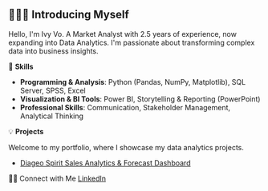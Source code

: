 
🙋🏻‍♀️ Introducing Myself
---
Hello, I'm Ivy Vo. A Market Analyst with 2.5 years of experience, now expanding into Data Analytics. I'm passionate about transforming complex data into business insights.

🚀 **Skills**
- **Programming & Analysis**: Python (Pandas, NumPy, Matplotlib), SQL Server, SPSS, Excel
- **Visualization & BI Tools**: Power BI, Storytelling & Reporting (PowerPoint)
- **Professional Skills**: Communication, Stakeholder Management, Analytical Thinking


💡 **Projects**

Welcome to my portfolio, where I showcase my data analytics projects.
- [Diageo Spirit Sales Analytics & Forecast Dashboard](https://github.com/ivyvo-hub/Diageo-B2B-Off-Trade-Spirit-Sales-Analytics-Forecast-H1-2025-)



👋🏻 Connect with Me
[LinkedIn](https://www.linkedin.com/in/vothikieutrinh/)
